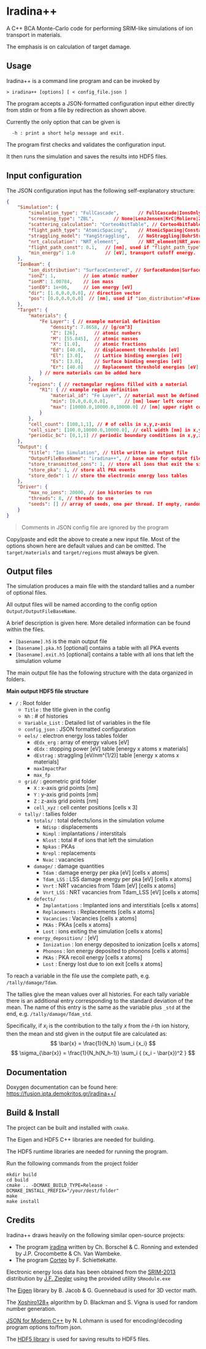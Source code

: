 # Iradina++

A C++ BCA Monte-Carlo code for performing SRIM-like simulations of ion
transport in materials.

The emphasis is on calculation of target damage.

## Usage

Iradina++ is a command line program and can be invoked by 

```
> iradina++ [options] [ < config_file.json ]
```
The program accepts a JSON-formatted configuration input either
directly from stdin or from a file by redirection
as shown above.

Currently the only option that can be given is 
```
  -h : print a short help message and exit.
```

The program first checks and validates the configuration input. 

It then runs the simulation and saves the results into HDF5 files.

## Input configuration

The JSON configuration input has the following self-explanatory structure:

```json
{
    "Simulation": {
        "simulation_type": "FullCascade",       // FullCascade|IonsOnly|CascadesOnly
        "screening_type": "ZBL",       // None|LenzJensen|KrC|Moliere|ZBL
        "scattering_calculation": "Corteo4bitTable", // Corteo4bitTable|Corteo6bitTable|ZBL_MAGICK|GCQuad
        "flight_path_type": "AtomicSpacing",    // AtomicSpacing|Constant|MendenhallWeller
        "straggling_model": "YangStraggling",   // NoStraggling|BohrStraggling|ChuStraggling|YangStraggling
        "nrt_calculation": "NRT_element",       // NRT_element|NRT_average
        "flight_path_const": 0.1,   // [nm], used if "flight_path_type"=Constant        
        "min_energy": 1.0           // [eV], transport cutoff energy.  
    },
    "IonBeam": {
        "ion_distribution": "SurfaceCentered", // SurfaceRandom|SurfaceCentered|FixedPos|VolumeCentered|VolumeRandom
        "ionZ": 1,          // ion atomic number
        "ionM": 1.00784,    // ion mass
        "ionE0": 1e+06,     // ion energy [eV] 
        "dir": [1.0,0.0,0.0], // direction vector
        "pos": [0.0,0.0,0.0]  // [nm], used if "ion_distribution"=Fixed
    },
    "Target": {
        "materials": { 
            "Fe Layer": { // example material definition
                "density": 7.8658, // [g/cm^3]
                "Z": [26],      // atomic numbers
                "M": [55.845],  // atomic masses
                "X": [1.0],     // atomic fractions 
                "Ed": [40.0],   // displacement thresholds [eV]
                "El": [3.0],    // Lattice binding energies [eV] 
                "Es": [3.0],    // Surface binding energies [eV]
                "Er": [40.0]    // Replacement threshold energies [eV]
            } // more materials can be added here
        },
        "regions": { // rectangular regions filled with a material
            "R1": { // example region definition
                "material_id": "Fe Layer", // material must be defined above
                "min": [0.0,0.0,0.0],      // [nm] lower left corner 
                "max": [10000.0,10000.0,10000.0] // [nm] upper right corner
            }
        },
        "cell_count": [100,1,1], // # of cells in x,y,z-axis  
        "cell_size": [100.0,10000.0,10000.0], // cell width [nm] in x,y,z
        "periodic_bc": [0,1,1] // periodic boundary conditions in x,y,z
    },
    "Output": {
        "title": "Ion Simulation", // title written in output file
        "OutputFileBaseName": "iradina++", // base name for output files
        "store_transmitted_ions": 1, // store all ions that exit the simulation
        "store_pka": 1, // store all PKA events
        "store_dedx": 1 // store the electronic energy loss tables
    },
    "Driver": {
        "max_no_ions": 20000, // ion histories to run
        "threads": 8, // threads to use
        "seeds": [] // array of seeds, one per thread. If empty, random seeds are used
    }
}
```

> Comments in JSON config file are ignored by the program

Copy/paste and edit the above to create a new input file.
Most of the options shown here are default values and can be omitted.
The `target/materials` and `target/regions` must always be given.

## Output files

The simulation produces a main file with the standard tallies and a number of
 optional files. 
 
 All output files will be named according to the config option `Output/OutputFileBaseName`.

 A brief description is given here. More detailed information can be found within the files. 

- `[basename].h5` is the main output file
- `[basename].pka.h5` [optional] contains a table with all PKA events
- `[basename].exit.h5` [optional] contains a table with all ions that left the simulation volume

The main output file has the following structure with the data organized in folders.

**Main output HDF5 file structure**
- `/` : Root folder
  - `Title` : the title given in the config
  - `Nh` : # of histories
  - `Variable_List` : Detailed list of variables in the file
  - `config_json` : JSON formatted configuration
  - `eels/` : electron energy loss tables folder
    - `dEdx_erg` : array of energy values [eV]
    - `dEdx` : stopping power [eV] table [energy x atoms x materials]    
    - `dEstrag` : straggling [eV/nm^(1/2)] table [energy x atoms x materials]
    - `maxImpactPar`
    - `max_fp`
  - `grid/` : geometric grid folder
    - `X` : x-axis grid points [nm]
    - `Y` : y-axis grid points [nm]
    - `Z` : z-axis grid points [nm]
    - `cell_xyz` : cell center positions [cells x 3]
  - `tally/`  : tallies folder
    - `totals/` : total defects/ions in the simulation volume
      - `Ndisp` : displacements
      - `Nimpl` : implantations / interstitals
      - `Nlost` : total # of ions that left the simulation
      - `Npkas` : PKAs
      - `Nrepl` : replacements
      - `Nvac`  : vacancies
    - `damage/` : damage quantities
      - `Tdam` : damage energy per pka [eV] [cells x atoms]
      - `Tdam_LSS` : LSS damage energy per pka [eV] [cells x atoms]
      - `Vnrt` : NRT vacancies from Tdam [eV] [cells x atoms]
      - `Vnrt_LSS` : NRT vacancies from Tdam_LSS [eV] [cells x atoms]
    - `defects/`
      - `Implantations` : Implanted ions and interstitials [cells x atoms]
      - `Replacements` : Replacements [cells x atoms]
      - `Vacancies` : Vacancies [cells x atoms]
      - `PKAs` : PKAs [cells x atoms] 
      - `Lost` : ions exiting the simulation [cells x atoms]
    - `energy_deposition/` : [eV]
      - `Ionization` : Ion energy deposited to ionization [cells x atoms]
      - `Phonons` : Ion energy deposited to phonons [cells x atoms]
      - `PKAs` : PKA recoil energy [cells x atoms]
      - `Lost`  : Energy lost due to ion exit [cells x atoms]

To reach a variable in the file use the complete path, e.g. `/tally/damage/Tdam`.

The tallies give the mean values over all histories.
For each tally variable there is an additional entry corresponding to the standard deviation of the mean. The name of this entry is the same as the variable plus `_std` at the end, e.g.   `/tally/damage/Tdam_std`.

Specifically, if $x_i$ is the contribution to the tally $x$ from the $i$-th ion history, then the mean and std given in the output file are calculated as:
$$
\bar{x} = \frac{1}{N_h} \sum_i {x_i}
$$
$$
\sigma_{\bar{x}} = \frac{1}{N_h(N_h-1)} \sum_i { (x_i - \bar{x})^2 }
$$

## Documentation

Doxygen documentation can be found here: https://fusion.ipta.demokritos.gr/iradina++/

## Build & Install

The project can be built and installed with `cmake`.

The Eigen and HDF5 C++ libraries are needed for building.  

The HDF5 runtime libraries are needed for running the program.

Run the following commands from the project folder

```
mkdir build
cd build
cmake .. -DCMAKE_BUILD_TYPE=Release -DCMAKE_INSTALL_PREFIX="/your/dest/folder"
make
make install
```

## Credits

Iradina++ draws heavily on the following similar open-source projects:

- The program [iradina](https://sourceforge.net/projects/iradina/) written by Ch. Borschel & C. Ronning and extended by J.P. Crocombette & Ch. Van Wambeke.
- The program [Corteo](http://www.lps.umontreal.ca/%7Eschiette/index.php?n=Recherche.Corteo) by F. Schiettekatte.

Electronic energy loss data has been obtained from the [SRIM-2013](http://www.srim.org/) distribution by  [J.F. Ziegler](ziegler[at]srim.org) using the provided utility `SRmodule.exe`

The [Eigen](http://eigen.tuxfamily.org/) library by B. Jacob & G. Guennebaud is used for 3D vector math.

The [Xoshiro128+](https://prng.di.unimi.it/) algorithm by D. Blackman and S. Vigna is used for random number generation.

[JSON for Modern C++](https://github.com/nlohmann/json) by N. Lohmann is used for encoding/decoding program options to/from json.

The [HDF5 library](https://github.com/HDFGroup/hdf5) is used for saving
results to HDF5 files.